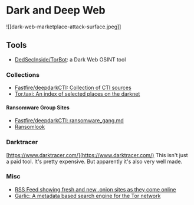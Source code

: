 # Dark and Deep Web
![[dark-web-marketplace-attack-surface.jpeg]]

## Tools
* [DedSecInside/TorBot](https://github.com/DedSecInside/TorBot): a Dark Web OSINT tool
### Collections
* [Fastfire/deepdarkCTI: Collection of CTI sources](https://github.com/fastfire/deepdarkCTI)
* [Tor.taxi: An index of selected places on the darknet](https://tor.taxi/)
#### Ransomware Group Sites
* [Fastfire/deepdarkCTI: ransomware_gang.md](https://github.com/fastfire/deepdarkCTI/blob/main/ransomware_gang.md)
* [Ransomlook](https://www.ransomlook.io/)
### Darktracer
[https://www.darktracer.com/](https://www.darktracer.com/) This isn't just a paid tool. It's pretty expensive. But apparently it's also very well made.
### Misc
* [RSS Feed showing fresh and new .onion sites as they come online](https://osint.party/api/rss/fresh)
* [Garlic: A metadata based search engine for the Tor network](https://osint.party/)
